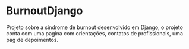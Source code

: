 # BurnoutDjango
Projeto sobre a sindrome de burnout desenvolvido em Django, o projeto conta com uma pagina com orientações, contatos de profissionais, uma pag de depoimentos.

